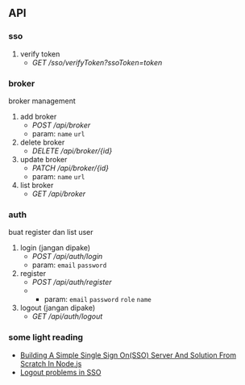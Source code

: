 ## API

### sso
1. verify token
    - *GET /sso/verifyToken?ssoToken=token*

### broker
broker management

1. add broker
    - *POST /api/broker*
    - param: `name` `url`
2. delete broker
    - *DELETE /api/broker/{id}*
3. update broker
    - *PATCH /api/broker/{id}*
    - param: `name` `url`
4. list broker
    - *GET /api/broker*

### auth
buat register dan list user

1. login (jangan dipake)
    - *POST /api/auth/login*
    - param: `email` `password`
2. register
    - *POST /api/auth/register*
    - - param: `email` `password` `role` `name`
2. logout (jangan dipake)
    - *GET /api/auth/logout*

### some light reading
- [Building A Simple Single Sign On(SSO) Server And Solution From Scratch In Node.js](https://codeburst.io/building-a-simple-single-sign-on-sso-server-and-solution-from-scratch-in-node-js-ea6ee5fdf340)
- [Logout problems in SSO](https://doi.org/10.1016/j.jisa.2014.03.005)
